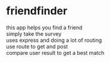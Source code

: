 # friendfinder
this app helps you find a friend  
simply take the survey  
uses express and doing a lot of routing  
use route to get and post  
compare user result to get a best match

